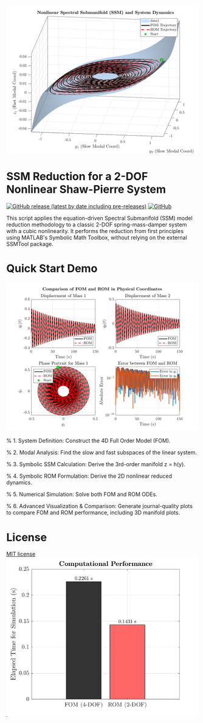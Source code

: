 
![A](https://github.com/nopour/SSM/blob/main/Figure1.png)

# SSM Reduction for a 2-DOF Nonlinear Shaw-Pierre System

[![GitHub release (latest by date including pre-releases)](https://img.shields.io/github/v/release/navendu-pottekkat/awesome-readme?include_prereleases)](https://img.shields.io/github/v/release/navendu-pottekkat/awesome-readme?include_prereleases)
[![GitHub](https://img.shields.io/github/license/navendu-pottekkat/awesome-readme)](https://img.shields.io/github/license/navendu-pottekkat/awesome-readme)

This script applies the equation-driven Spectral Submanifold (SSM) model reduction methodology to a classic 2-DOF spring-mass-damper system with a cubic nonlinearity. It performs the reduction from first principles using MATLAB's Symbolic Math Toolbox, without relying on the external SSMTool package.

# Quick Start Demo

![GuideLine](https://github.com/nopour/SSM/blob/main/Figure2.png)

% 1. System Definition: Construct the 4D Full Order Model (FOM).

% 2. Modal Analysis: Find the slow and fast subspaces of the linear system.

% 3. Symbolic SSM Calculation: Derive the 3rd-order manifold z = h(y).

% 4. Symbolic ROM Formulation: Derive the 2D nonlinear reduced dynamics.

% 5. Numerical Simulation: Solve both FOM and ROM ODEs.

% 6. Advanced Visualization & Comparison: Generate journal-quality plots to compare FOM and ROM performance, including 3D manifold plots.

# License

[MIT license](./LICENSE)
![GuideLine](https://github.com/nopour/SSM/blob/main/Figure3.png)

